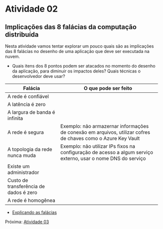 # Atividade 02

## Implicações das 8 falácias da computação distribuída

Nesta atividade vamos tentar explorar um pouco quais são as implicações das 8 falácias no desenho de uma aplicação que deve ser executada na nuvem.

- Quais itens dos 8 pontos podem ser atacados no momento do desenho da aplicação, para diminuir os impactos deles? Quais técnicas o desenvolvedor deve usar?
  
| Falácia                                | O que pode ser feito                                                                                          |
| -------------------------------------- | ------------------------------------------------------------------------------------------------------------- |
| A rede é confiável                     |                                                                                                               |
| A latência é zero                      |                                                                                                               |
| A largura de banda é infinita          |                                                                                                               |
| A rede é segura                        | Exemplo: não armazernar informações de conexão em arquivos, utilizar cofres de chaves como o Azure Key Vault  |
| A topologia da rede nunca muda         | Exemplo: não utilizar IPs fixos na configuração de acesso a algum serviço externo, usar o nome DNS do serviço |
| Existe um administrador                |                                                                                                               |
| Custo de transferência de dados é zero |                                                                                                               |
| A rede é homogênea                     |                                                                                                               |

- [Explicando as falácias](pdfs/explicando_falacias.pdf)

Próxima: [Atividade 03](03-atividade.md)